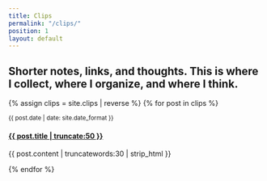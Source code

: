 ```yaml
---
title: Clips
permalink: "/clips/"
position: 1
layout: default
---
```


<section class="posts">
<h2>Shorter notes, links, and thoughts. This is where I collect, where I organize, and where I think.</h2>

{% assign clips = site.clips | reverse %}
{% for post in clips  %}

<article>
<small>  {{ post.date | date: site.date_format }}</small>
<h4><a href="{{ post.url | prepend: site.baseurl }}">{{ post.title | truncate:50 }}</a></h4>
<p>{{ post.content | truncatewords:30 | strip_html }}</p>
</article>
  {% endfor %}
<section>
